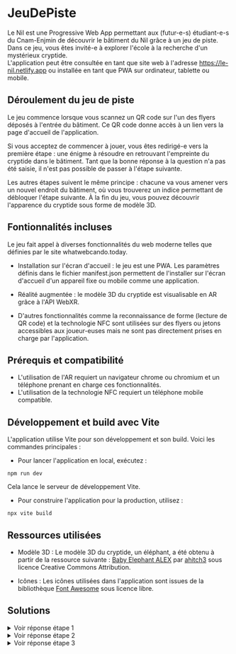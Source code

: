 # JeuDePiste

Le Nil est une Progressive Web App permettant aux (futur-e-s) étudiant-e-s du Cnam-Enjmin de découvrir le bâtiment du Nil grâce à un jeu de piste. Dans ce jeu, vous êtes invité-e à explorer l'école à la recherche d'un mystérieux cryptide.  
L'application peut être consultée en tant que site web à l'adresse https://le-nil.netlify.app ou installée en tant que PWA sur ordinateur, tablette ou mobile.

## Déroulement du jeu de piste

Le jeu commence lorsque vous scannez un QR code sur l'un des flyers déposés à l'entrée du bâtiment. Ce QR code donne accès à un lien vers la page d'accueil de l'application.

Si vous acceptez de commencer à jouer, vous êtes redirigé-e vers la première étape : une énigme à résoudre en retrouvant l'empreinte du cryptide dans le bâtiment. Tant que la bonne réponse à la question n'a pas été saisie, il n'est pas possible de passer à l'étape suivante.

Les autres étapes suivent le même principe : chacune va vous amener vers un nouvel endroit du bâtiment, où vous trouverez un indice permettant de débloquer l'étape suivante. À la fin du jeu, vous pouvez découvrir l'apparence du cryptide sous forme de modèle 3D.

## Fontionnalités incluses

Le jeu fait appel à diverses fonctionnalités du web moderne telles que définies par le site whatwebcando.today.

-   Installation sur l'écran d'accueil : le jeu est une PWA. Les paramètres définis dans le fichier manifest.json permettent de l'installer sur l'écran d'accueil d'un appareil fixe ou mobile comme une application.

-   Réalité augmentée : le modèle 3D du cryptide est visualisable en AR grâce à l'API WebXR.

-   D'autres fonctionnalités comme la reconnaissance de forme (lecture de QR code) et la technologie NFC sont utilisées sur des flyers ou jetons accessibles aux joueur-euses mais ne sont pas directement prises en charge par l'application.

## Prérequis et compatibilité

-   L'utilisation de l'AR requiert un navigateur chrome ou chromium et un téléphone prenant en charge ces fonctionnalités.
-   L'utilisation de la technologie NFC requiert un téléphone mobile compatible.

## Développement et build avec Vite

L'application utilise Vite pour son développement et son build. Voici les commandes principales :

-   Pour lancer l'application en local, exécutez :

```
npm run dev
```

Cela lance le serveur de développement Vite.

-   Pour construire l'application pour la production, utilisez :

```
npx vite build
```

## Ressources utilisées

-   Modèle 3D :
    Le modèle 3D du cryptide, un éléphant, a été obtenu à partir de la ressource suivante : [Baby Elephant ALEX](https://sketchfab.com/3d-models/baby-elephant-alex-6269f05d9c7344b3bd771454bc20812f) par [ahitch3](https://sketchfab.com/ahitch3) sous licence Creative Commons Attribution.

-   Icônes :
    Les icônes utilisées dans l'application sont issues de la bibliothèque [Font Awesome](https://fontawesome.com/) sous licence libre.

## Solutions

<details>
  <summary>Voir réponse étape 1</summary>
  distributeur
</details>
<details>
  <summary>Voir réponse étape 2</summary>
  tartiflette
</details>
<details>
  <summary>Voir réponse étape 3</summary>
  nessie
</details>
